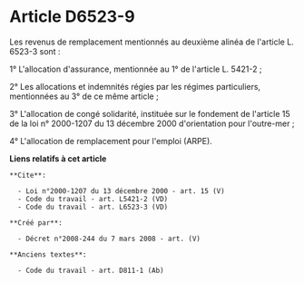 # Article D6523-9

Les revenus de remplacement mentionnés au deuxième alinéa de l'article L. 6523-3 sont : 

1° L'allocation d'assurance, mentionnée au 1° de l'article L. 5421-2 ; 

2° Les allocations et indemnités régies par les régimes particuliers, mentionnées au 3° de ce même article ; 

3° L'allocation de congé solidarité, instituée sur le fondement de l'article 15 de la loi n° 2000-1207 du 13 décembre 2000
d'orientation pour l'outre-mer ; 

4° L'allocation de remplacement pour l'emploi (ARPE).

**Liens relatifs à cet article**

	**Cite**:

	  - Loi n°2000-1207 du 13 décembre 2000 - art. 15 (V)
	  - Code du travail - art. L5421-2 (VD)
	  - Code du travail - art. L6523-3 (VD)

	**Créé par**:

	  - Décret n°2008-244 du 7 mars 2008 - art. (V)

	**Anciens textes**:

	  - Code du travail - art. D811-1 (Ab)
